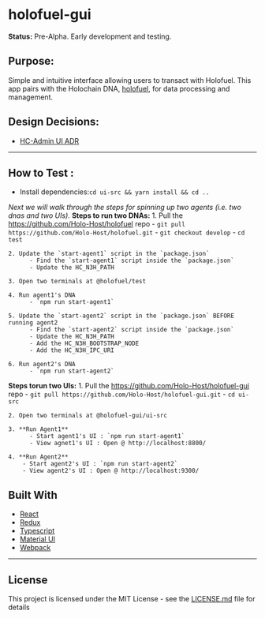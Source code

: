 # holofuel-gui

**Status:** Pre-Alpha. Early development and testing.

## Purpose:
Simple and intuitive interface allowing users to transact with Holofuel.  This app pairs with the Holochain DNA, [holofuel](https://github.com/Holo-Host/holofuel), for data processing and management.

## Design Decisions:
* [HC-Admin UI ADR](https://hackmd.io/t7Y0H5eNQtycrsNyVRe3Ww?both)

---

## How to Test :
- Install dependencies:`cd ui-src && yarn install && cd ..`
  
*Next we will walk through the steps for spinning up two agents (i.e. two dnas and two UIs).*
**Steps to run two DNAs:** 
    1. Pull the https://github.com/Holo-Host/holofuel repo
        - `git pull https://github.com/Holo-Host/holofuel.git`
        - `git checkout develop`
        - `cd test`

    2. Update the `start-agent1` script in the `package.json`
          - Find the `start-agent1` script inside the `package.json`
          - Update the HC_N3H_PATH

    3. Open two terminals at @holofuel/test

    4. Run agent1's DNA 
          - `npm run start-agent1`

    5. Update the `start-agent2` script in the `package.json` BEFORE running agent2
          - Find the `start-agent2` script inside the `package.json`
          - Update the HC_N3H_PATH
          - Add the HC_N3H_BOOTSTRAP_NODE
          - Add the HC_N3H_IPC_URI

    6. Run agent2's DNA
          - `npm run start-agent2`


**Steps torun two UIs:**
    1. Pull the https://github.com/Holo-Host/holofuel-gui repo
        - `git pull https://github.com/Holo-Host/holofuel-gui.git`
        - `cd ui-src`

    2. Open two terminals at @holofuel-gui/ui-src

    3. **Run Agent1** 
          - Start agent1's UI : `npm run start-agent1`
          - View agnet1's UI : Open @ http://localhost:8800/

    4. **Run Agent2**  
        - Start agent2's UI : `npm run start-agent2`
        - View agent2's UI : Open @ http://localhost:9300/ 


## Built With
* [React](https://reactjs.org/)
* [Redux](https://redux.js.org/)
* [Typescript](https://www.typescriptlang.org/)
* [Material UI](https://material-ui.com/)
* [Webpack](https://webpack.js.org/)

---
## License
This project is licensed under the MIT License - see the [LICENSE.md](LICENSE.md) file for details
